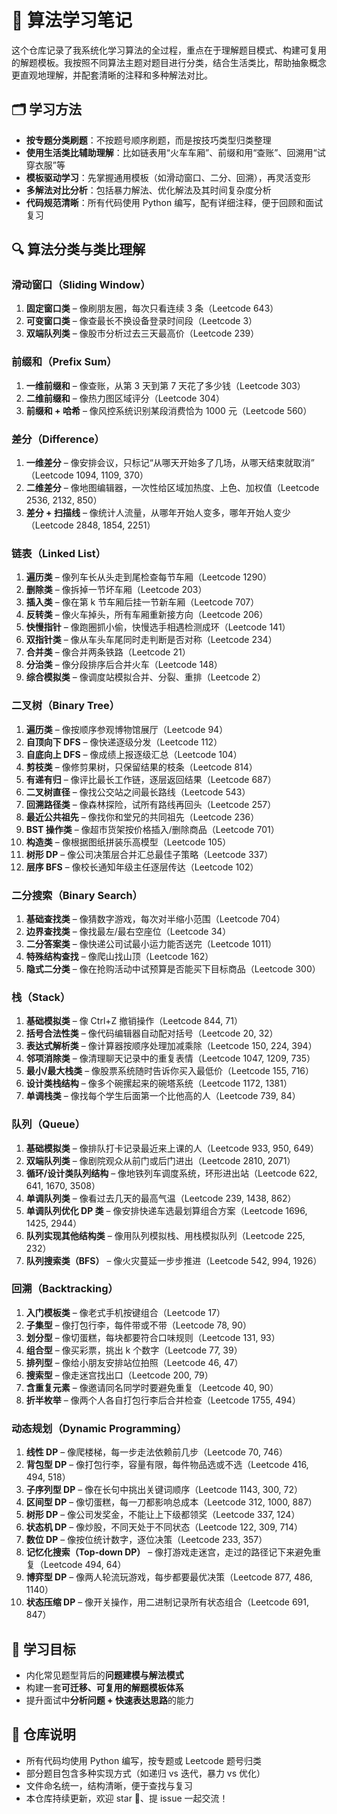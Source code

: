 # 🧠 算法学习笔记

这个仓库记录了我系统化学习算法的全过程，重点在于理解题目模式、构建可复用的解题模板。我按照不同算法主题对题目进行分类，结合生活类比，帮助抽象概念更直观地理解，并配套清晰的注释和多种解法对比。

## 🗂️ 学习方法

* **按专题分类刷题**：不按题号顺序刷题，而是按技巧类型归类整理
* **使用生活类比辅助理解**：比如链表用“火车车厢”、前缀和用“查账”、回溯用“试穿衣服”等
* **模板驱动学习**：先掌握通用模板（如滑动窗口、二分、回溯），再灵活变形
* **多解法对比分析**：包括暴力解法、优化解法及其时间复杂度分析
* **代码规范清晰**：所有代码使用 Python 编写，配有详细注释，便于回顾和面试复习

## 🔍 算法分类与类比理解

### 滑动窗口（Sliding Window）

1. **固定窗口类** – 像刷朋友圈，每次只看连续 3 条（Leetcode 643）
2. **可变窗口类** – 像查最长不换设备登录时间段（Leetcode 3）
3. **双端队列类** – 像股市分析过去三天最高价（Leetcode 239）

### 前缀和（Prefix Sum）

1. **一维前缀和** – 像查账，从第 3 天到第 7 天花了多少钱（Leetcode 303）
2. **二维前缀和** – 像热力图区域评分（Leetcode 304）
3. **前缀和 + 哈希** – 像风控系统识别某段消费恰为 1000 元（Leetcode 560）

### 差分（Difference）

1. **一维差分** – 像安排会议，只标记“从哪天开始多了几场，从哪天结束就取消” （Leetcode 1094, 1109, 370）
2. **二维差分** – 像地图编辑器，一次性给区域加热度、上色、加权值（Leetcode 2536, 2132, 850）
3. **差分 + 扫描线** – 像统计人流量，从哪年开始人变多，哪年开始人变少（Leetcode 2848, 1854, 2251）

### 链表（Linked List）

1. **遍历类** – 像列车长从头走到尾检查每节车厢（Leetcode 1290）
2. **删除类** – 像拆掉一节坏车厢（Leetcode 203）
3. **插入类** – 像在第 k 节车厢后挂一节新车厢（Leetcode 707）
4. **反转类** – 像火车掉头，所有车厢重新接方向（Leetcode 206）
5. **快慢指针** – 像跑圈抓小偷，快慢选手相遇检测成环（Leetcode 141）
6. **双指针类** – 像从车头车尾同时走判断是否对称（Leetcode 234）
7. **合并类** – 像合并两条铁路（Leetcode 21）
8. **分治类** – 像分段排序后合并火车（Leetcode 148）
9. **综合模拟类** – 像调度站模拟合并、分裂、重排（Leetcode 2）

### 二叉树（Binary Tree）

1. **遍历类** – 像按顺序参观博物馆展厅（Leetcode 94）
2. **自顶向下 DFS** – 像快递逐级分发（Leetcode 112）
3. **自底向上 DFS** – 像成绩上报逐级汇总（Leetcode 104）
4. **剪枝类** – 像修剪果树，只保留结果的枝条（Leetcode 814）
5. **有递有归** – 像评比最长工作链，逐层返回结果（Leetcode 687）
6. **二叉树直径** – 像找公交站之间最长路线（Leetcode 543）
7. **回溯路径类** – 像森林探险，试所有路线再回头（Leetcode 257）
8. **最近公共祖先** – 像找你和堂兄的共同祖先（Leetcode 236）
9. **BST 操作类** – 像超市货架按价格插入/删除商品（Leetcode 701）
10. **构造类** – 像根据图纸拼装乐高模型（Leetcode 105）
11. **树形 DP** – 像公司决策层合并汇总最佳子策略（Leetcode 337）
12. **层序 BFS** – 像校长通知年级主任逐层传达（Leetcode 102）

### 二分搜索（Binary Search）

1. **基础查找类** – 像猜数字游戏，每次对半缩小范围（Leetcode 704）
2. **边界查找类** – 像找最左/最右空座位（Leetcode 34）
3. **二分答案类** – 像快递公司试最小运力能否送完（Leetcode 1011）
4. **特殊结构查找** – 像爬山找山顶（Leetcode 162）
5. **隐式二分类** – 像在抢购活动中试预算是否能买下目标商品（Leetcode 300）

### 栈（Stack）

1. **基础模拟类** – 像 Ctrl+Z 撤销操作（Leetcode 844, 71）
2. **括号合法性类** – 像代码编辑器自动配对括号（Leetcode 20, 32）
3. **表达式解析类** – 像计算器按顺序处理加减乘除（Leetcode 150, 224, 394）
4. **邻项消除类** – 像清理聊天记录中的重复表情（Leetcode 1047, 1209, 735）
5. **最小/最大栈类** – 像股票系统随时告诉你买入最低价（Leetcode 155, 716）
6. **设计类栈结构** – 像多个碗摞起来的碗塔系统（Leetcode 1172, 1381）
7. **单调栈类** – 像找每个学生后面第一个比他高的人（Leetcode 739, 84）

### 队列（Queue）

1. **基础模拟类** – 像排队打卡记录最近来上课的人（Leetcode 933, 950, 649）
2. **双端队列类** – 像剧院观众从前门或后门进出（Leetcode 2810, 2071）
3. **循环/设计类队列结构** – 像地铁列车调度系统，环形进出站（Leetcode 622, 641, 1670, 3508）
4. **单调队列类** – 像看过去几天的最高气温（Leetcode 239, 1438, 862）
5. **单调队列优化 DP 类** – 像安排快递车选最划算组合方案（Leetcode 1696, 1425, 2944）
6. **队列实现其他结构类** – 像用队列模拟栈、用栈模拟队列（Leetcode 225, 232）
7. **队列搜索类（BFS）** – 像火灾蔓延一步步推进（Leetcode 542, 994, 1926）

### 回溯（Backtracking）

1. **入门模板类** – 像老式手机按键组合（Leetcode 17）
2. **子集型** – 像打包行李，每件带或不带（Leetcode 78, 90）
3. **划分型** – 像切蛋糕，每块都要符合口味规则（Leetcode 131, 93）
4. **组合型** – 像买彩票，挑出 k 个数字（Leetcode 77, 39）
5. **排列型** – 像给小朋友安排站位拍照（Leetcode 46, 47）
6. **搜索型** – 像走迷宫找出口（Leetcode 200, 79）
7. **含重复元素** – 像邀请同名同学时要避免重复（Leetcode 40, 90）
8. **折半枚举** – 像两个人各自打包行李后合并检查（Leetcode 1755, 494）

### 动态规划（Dynamic Programming）

1. **线性 DP** – 像爬楼梯，每一步走法依赖前几步（Leetcode 70, 746）
2. **背包型 DP** – 像打包行李，容量有限，每件物品选或不选（Leetcode 416, 494, 518）
3. **子序列型 DP** – 像在长句中挑出关键词顺序（Leetcode 1143, 300, 72）
4. **区间型 DP** – 像切蛋糕，每一刀都影响总成本（Leetcode 312, 1000, 887）
5. **树形 DP** – 像公司发奖金，不能让上下级都领奖（Leetcode 337, 124）
6. **状态机 DP** – 像炒股，不同天处于不同状态（Leetcode 122, 309, 714）
7. **数位 DP** – 像按位统计数字，逐位决策（Leetcode 233, 357）
8. **记忆化搜索（Top-down DP）** – 像打游戏走迷宫，走过的路径记下来避免重复（Leetcode 494, 64）
9. **博弈型 DP** – 像两人轮流玩游戏，每步都要最优决策（Leetcode 877, 486, 1140）
10. **状态压缩 DP** – 像开关操作，用二进制记录所有状态组合（Leetcode 691, 847）


## 🎯 学习目标

* 内化常见题型背后的**问题建模与解法模式**
* 构建一套**可迁移、可复用的解题模板体系**
* 提升面试中**分析问题 + 快速表达思路**的能力

## 📌 仓库说明

* 所有代码均使用 Python 编写，按专题或 Leetcode 题号归类
* 部分题目包含多种实现方式（如递归 vs 迭代，暴力 vs 优化）
* 文件命名统一，结构清晰，便于查找与复习
* 本仓库持续更新，欢迎 star 🌟、提 issue 一起交流！
